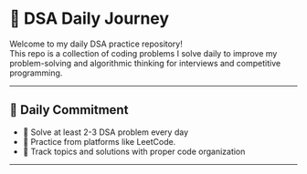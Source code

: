 # 🧠 DSA Daily Journey

Welcome to my daily DSA practice repository!  
This repo is a collection of coding problems I solve daily to improve my problem-solving and algorithmic thinking for interviews and competitive programming.

---

## 📅 Daily Commitment
- 🔸 Solve at least 2-3 DSA problem every day
- 🔸 Practice from platforms like LeetCode.
- 🔸 Track topics and solutions with proper code organization

---
